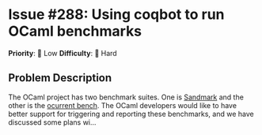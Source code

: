 # Issue #288: Using coqbot to run OCaml benchmarks

**Priority**: 🚀 Low
**Difficulty**: 🔴 Hard

## Problem Description

The OCaml project has two benchmark suites. One is [Sandmark](https://sandmark.ocamllabs.io/) and the other is the [ocurrent bench](https://autumn.ocamllabs.io/). The OCaml developers would like to have better support for triggering and reporting these benchmarks, and we have discussed some plans wi...
